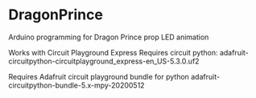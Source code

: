 # DragonPrince
Arduino programming for Dragon Prince prop LED animation

Works with Circuit Playground Express
Requires circuit python:
  adafruit-circuitpython-circuitplayground_express-en_US-5.3.0.uf2

Requires Adafruit circuit playground bundle for python
  adafruit-circuitpython-bundle-5.x-mpy-20200512
